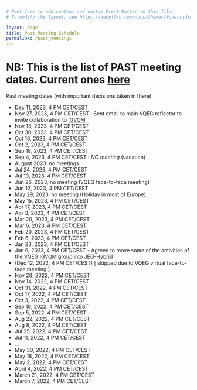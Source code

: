 ```yaml
---
# Feel free to add content and custom Front Matter to this file.
# To modify the layout, see https://jekyllrb.com/docs/themes/#overriding-theme-defaults

layout: page
title: Past Meeting Schedule
permalink: /past_meetings
---
```


# NB: This is the list of PAST meeting dates. Current ones [here]({{site.baseurl}}/meetings)

Past meeting dates (with important decisions taken in there):

* Dec 11, 2023, 4 PM CET/CEST
* Nov 27, 2023, 4 PM CET/CEST : Sent email to main VQEG reflector to invite collaboration to [IGVQM]({{site.baseurl}}/igvqm)
* Nov 13, 2023, 4 PM CET/CEST
* Oct 30, 2023, 4 PM CET/CEST
* Oct 16, 2023, 4 PM CET/CEST
* Oct 2, 2023, 4 PM CET/CEST
* Sep 18, 2023, 4 PM CET/CEST
* Sep 4, 2023, 4 PM CET/CEST : *NO meeting* (vacation)
* August 2023: no meetings
* Jul 24, 2023, 4 PM CET/CEST
* Jul 10, 2023, 4 PM CET/CEST
* Jun 26, 2023, no meeting (VQEG face-to-face meeting)
* Jun 12, 2023, 4 PM CET/CEST
* May 29, 2023: no meeting (Holiday in most of Europe)
* May 15, 2023, 4 PM CET/CEST
* Apr 17, 2023, 4 PM CET/CEST
* Apr 3, 2023, 4 PM CET/CEST
* Mar 20, 2023, 4 PM CET/CEST
* Mar 6, 2023, 4 PM CET/CEST
* Feb 20, 2023, 4 PM CET/CEST
* Feb 6, 2023, 4 PM CET/CEST
* Jan 23, 2023, 4 PM CET/CEST
* Jan 9, 2023, 4 PM CET/CEST - Agreed to move some of the activities of the [VQEG IGVQM](https://www.vqeg.org/projects/implementer-s-guide-to-video-quality-metrics-igvqm/) group into JEG-Hybrid
* (Dec 12, 2022, 4 PM CET/CEST) [ skipped due to VQEG virtual face-to-face meeting ]
* Nov 28, 2022, 4 PM CET/CEST
* Nov 14, 2022, 4 PM CET/CEST
* Oct 31, 2022, 4 PM CET/CEST
* Oct 17, 2022, 4 PM CET/CEST
* Oct 3, 2022, 4 PM CET/CEST
* Sep 19, 2022, 4 PM CET/CEST
* Sep 5, 2022, 4 PM CET/CEST
* Aug 22, 2022, 4 PM CET/CEST
* Aug 8, 2022, 4 PM CET/CEST
* Jul 25, 2022, 4 PM CET/CEST
* Jul 11, 2022, 4 PM CET/CEST
* ...
* May 30, 2022, 4 PM CET/CEST
* May 16, 2022, 4 PM CET/CEST
* May 2, 2022, 4 PM CET/CEST
* April 4, 2022, 4 PM CET/CEST
* March 21, 2022, 4 PM CET/CEST
* March 7, 2022, 4 PM CET/CEST

